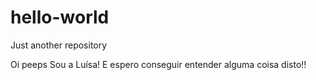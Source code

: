 # hello-world
Just another repository 

Oi peeps 
Sou a Luísa! E espero conseguir entender alguma coisa disto!!
